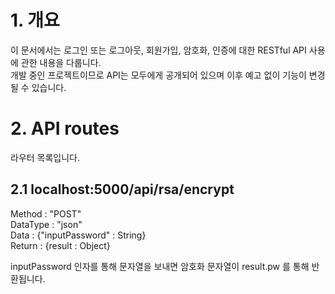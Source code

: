# 1. 개요

이 문서에서는 로그인 또는 로그아웃, 회원가입, 암호화, 인증에 대한 RESTful API 사용에 관한 내용을 다룹니다.</br>
개발 중인 프로젝트이므로 API는 모두에게 공개되어 있으며 이후 예고 없이 기능이 변경될 수 있습니다.


# 2. API routes

라우터 목록입니다. 

## 2.1 localhost:5000/api/rsa/encrypt
Method : "POST"</br>
DataType : "json"</br>
Data : {"inputPassword" : String}</br>
Return : {result : Object}

inputPassword 인자를 통해 문자열을 보내면 암호화 문자열이 result.pw 를 통해 반환됩니다.


